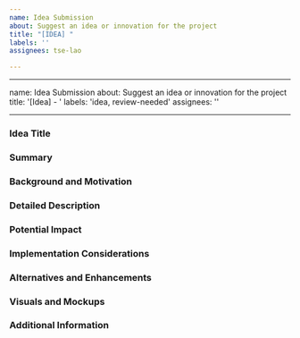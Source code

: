 ```yaml
---
name: Idea Submission
about: Suggest an idea or innovation for the project
title: "[IDEA] "
labels: ''
assignees: tse-lao

---
```


---
name: Idea Submission
about: Suggest an idea or innovation for the project
title: '[Idea] - '
labels: 'idea, review-needed'
assignees: ''

---

### Idea Title
<!-- Provide a concise and descriptive title for your idea. -->

### Summary
<!-- A brief summary of your idea, including what it entails and the problem it aims to solve or the opportunity it aims to seize. -->

### Background and Motivation
<!-- Provide context for your idea. Explain the current situation or problem, and why your idea is a beneficial addition or change. -->

### Detailed Description
<!-- Offer a detailed explanation of your idea. Include any concepts, processes, technical details, and anything else that is relevant to understanding your proposal. -->

### Potential Impact
<!-- Describe the potential impact of your idea on the project, including benefits, improvements, or changes to the user experience, efficiency, or functionality. -->

### Implementation Considerations
<!-- Discuss any considerations that need to be taken into account when implementing your idea, such as technical challenges, resource requirements, or dependencies on other features or projects. -->

### Alternatives and Enhancements
<!-- Describe any alternative solutions you've considered or how this idea might be enhanced or extended in the future. -->

### Visuals and Mockups
<!-- If applicable, add any sketches, mockups, diagrams, or visuals to help illustrate your idea. -->

### Additional Information
<!-- Include any additional information, links, resources, or references that support your idea or provide further context. -->
